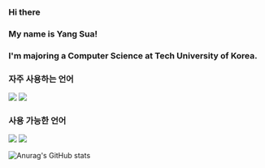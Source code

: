 ### Hi there

### My name is Yang Sua!
### I'm majoring a Computer Science at Tech University of Korea.

### 자주 사용하는 언어
<img src="https://img.shields.io/badge/-Python-brightgreen"> <img src="https://img.shields.io/badge/-Kotlin-brightgreen"> 

### 사용 가능한 언어
<img src="https://img.shields.io/badge/-JAVA-brightgreen"> <img src="https://img.shields.io/badge/-C-blue">


![Anurag's GitHub stats](https://github-readme-stats.vercel.app/api?username=sua1897&show_icons=true&theme=radical)



<!--
**sua1897/sua1897** is a ✨ _special_ ✨ repository because its `README.md` (this file) appears on your GitHub profile.

Here are some ideas to get you started:

- 🔭 I’m currently working on ...
- 🌱 I’m currently learning ...
- 👯 I’m looking to collaborate on ...
- 🤔 I’m looking for help with ...
- 💬 Ask me about ...
- 📫 How to reach me: ...
- 😄 Pronouns: ...
- ⚡ Fun fact: ...
-->
